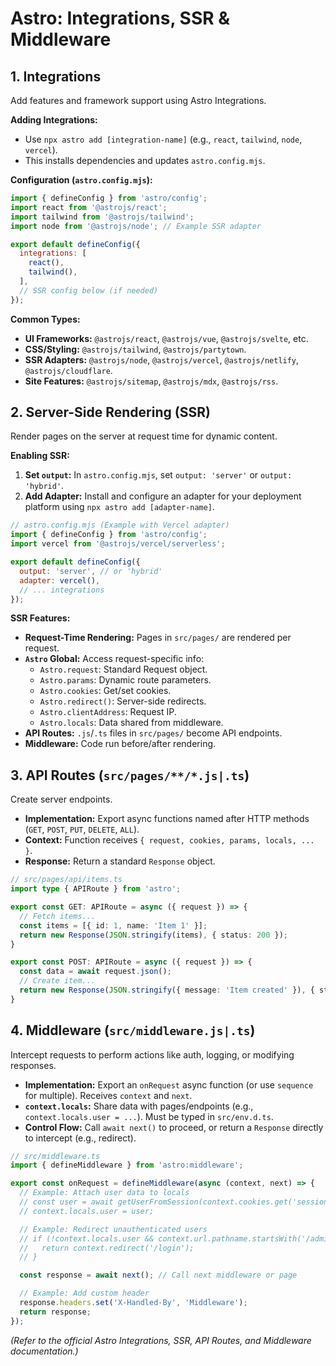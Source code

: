 # Astro: Integrations, SSR & Middleware

## 1. Integrations

Add features and framework support using Astro Integrations.

**Adding Integrations:**

*   Use `npx astro add [integration-name]` (e.g., `react`, `tailwind`, `node`, `vercel`).
*   This installs dependencies and updates `astro.config.mjs`.

**Configuration (`astro.config.mjs`):**

```javascript
import { defineConfig } from 'astro/config';
import react from '@astrojs/react';
import tailwind from '@astrojs/tailwind';
import node from '@astrojs/node'; // Example SSR adapter

export default defineConfig({
  integrations: [
    react(),
    tailwind(),
  ],
  // SSR config below (if needed)
});
```

**Common Types:**
*   **UI Frameworks:** `@astrojs/react`, `@astrojs/vue`, `@astrojs/svelte`, etc.
*   **CSS/Styling:** `@astrojs/tailwind`, `@astrojs/partytown`.
*   **SSR Adapters:** `@astrojs/node`, `@astrojs/vercel`, `@astrojs/netlify`, `@astrojs/cloudflare`.
*   **Site Features:** `@astrojs/sitemap`, `@astrojs/mdx`, `@astrojs/rss`.

## 2. Server-Side Rendering (SSR)

Render pages on the server at request time for dynamic content.

**Enabling SSR:**

1.  **Set `output`:** In `astro.config.mjs`, set `output: 'server'` or `output: 'hybrid'`.
2.  **Add Adapter:** Install and configure an adapter for your deployment platform using `npx astro add [adapter-name]`.

```javascript
// astro.config.mjs (Example with Vercel adapter)
import { defineConfig } from 'astro/config';
import vercel from '@astrojs/vercel/serverless';

export default defineConfig({
  output: 'server', // or 'hybrid'
  adapter: vercel(),
  // ... integrations
});
```

**SSR Features:**

*   **Request-Time Rendering:** Pages in `src/pages/` are rendered per request.
*   **`Astro` Global:** Access request-specific info:
    *   `Astro.request`: Standard Request object.
    *   `Astro.params`: Dynamic route parameters.
    *   `Astro.cookies`: Get/set cookies.
    *   `Astro.redirect()`: Server-side redirects.
    *   `Astro.clientAddress`: Request IP.
    *   `Astro.locals`: Data shared from middleware.
*   **API Routes:** `.js`/`.ts` files in `src/pages/` become API endpoints.
*   **Middleware:** Code run before/after rendering.

## 3. API Routes (`src/pages/**/*.js|.ts`)

Create server endpoints.

*   **Implementation:** Export async functions named after HTTP methods (`GET`, `POST`, `PUT`, `DELETE`, `ALL`).
*   **Context:** Function receives `{ request, cookies, params, locals, ... }`.
*   **Response:** Return a standard `Response` object.

```typescript
// src/pages/api/items.ts
import type { APIRoute } from 'astro';

export const GET: APIRoute = async ({ request }) => {
  // Fetch items...
  const items = [{ id: 1, name: 'Item 1' }];
  return new Response(JSON.stringify(items), { status: 200 });
}

export const POST: APIRoute = async ({ request }) => {
  const data = await request.json();
  // Create item...
  return new Response(JSON.stringify({ message: 'Item created' }), { status: 201 });
}
```

## 4. Middleware (`src/middleware.js|.ts`)

Intercept requests to perform actions like auth, logging, or modifying responses.

*   **Implementation:** Export an `onRequest` async function (or use `sequence` for multiple). Receives `context` and `next`.
*   **`context.locals`:** Share data with pages/endpoints (e.g., `context.locals.user = ...`). Must be typed in `src/env.d.ts`.
*   **Control Flow:** Call `await next()` to proceed, or return a `Response` directly to intercept (e.g., redirect).

```typescript
// src/middleware.ts
import { defineMiddleware } from 'astro:middleware';

export const onRequest = defineMiddleware(async (context, next) => {
  // Example: Attach user data to locals
  // const user = await getUserFromSession(context.cookies.get('session'));
  // context.locals.user = user;

  // Example: Redirect unauthenticated users
  // if (!context.locals.user && context.url.pathname.startsWith('/admin')) {
  //   return context.redirect('/login');
  // }

  const response = await next(); // Call next middleware or page

  // Example: Add custom header
  response.headers.set('X-Handled-By', 'Middleware');
  return response;
});
```

*(Refer to the official Astro Integrations, SSR, API Routes, and Middleware documentation.)*